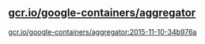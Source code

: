 
[gcr.io/google-containers/aggregator](https://hub.docker.com/r/anjia0532/google-containers.aggregator/tags/)
-----


[gcr.io/google-containers/aggregator:2015-11-10-34b976a](https://hub.docker.com/r/anjia0532/google-containers.aggregator/tags/)


